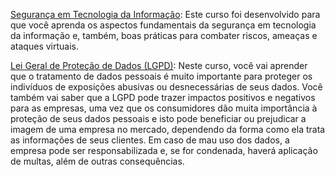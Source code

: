 [Segurança em Tecnologia da Informação](https://www.ev.org.br/cursos/seguranca-em-tecnologia-da-informacao): 
Este curso foi desenvolvido para que você aprenda os aspectos fundamentais da segurança em tecnologia da informação e, também, boas práticas para combater riscos, ameaças e ataques virtuais.

[Lei Geral de Proteção de Dados (LGPD)](https://www.ev.org.br/cursos/lei-geral-de-protecao-de-dados-lgpd): Neste curso, você vai aprender que o tratamento de dados pessoais é muito importante para proteger os indivíduos de exposições abusivas ou desnecessárias de seus dados. Você também vai saber que a LGPD pode trazer impactos positivos e negativos para as empresas, uma vez que os consumidores dão muita importância à proteção de seus dados pessoais e isto pode beneficiar ou prejudicar a imagem de uma empresa no mercado, dependendo da forma como ela trata as informações de seus clientes. Em caso de mau uso dos dados, a empresa pode ser responsabilizada e, se for condenada, haverá aplicação de multas, além de outras consequências.